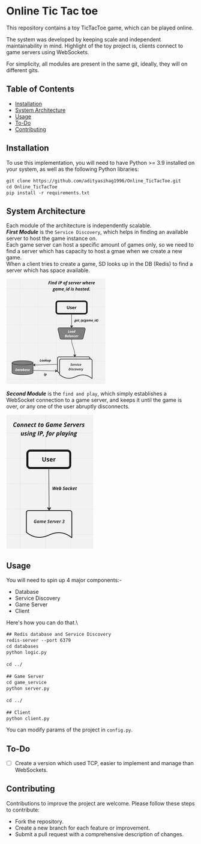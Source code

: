 # Online Tic Tac toe
This repository contains a toy TicTacToe game, which can be played online.

The system was developed by keeping scale and independent maintainability in mind.
Highlight of the toy project is, clients connect to game servers using WebSockets.

For simplicity, all modules are present in the same git, ideally, they will on different gits.

## Table of Contents

- [Installation](#Installation)
- [System Architecture](#SystemArchitecture)
- [Usage](#Usage)
- [To-Do](#to-do)
- [Contributing](#contributing)

## Installation
To use this implementation, you will need to have Python >= 3.9 installed on your system, as well as the following Python libraries:

```
git clone https://github.com/adityasihag1996/Online_TicTacToe.git
cd Online_TicTacToe
pip install -r requirements.txt
```

## System Architecture
Each module of the architecture is independently scalable.\
_**First Module**_ is the `Service Discovery`, which helps in finding an available server to host the game instance on.\
Each game server can host a specific amount of games only, so we need to find a server which has capacity to host a gmae when we create a new game.\
When a client tries to create a game, SD looks up in the DB (Redis) to find a server which has space available.

![Sample Image](/sysdes1.jpg "Sample Image Title")

_**Second Module**_ is the `find and play`, which simply establishes a WebSocket connection to a game server, and keeps it until the game is over, or any one of the user abruptly disconnects.

![Sample Image](/sysdes2.jpg "Sample Image Title")

## Usage
You will need to spin up 4 major components:-
- Database
- Service Discovery
- Game Server
- Client

Here's how you can do that.\

```
## Redis database and Service Discovery
redis-server --port 6379
cd databases
python logic.py

cd ../

## Game Server
cd game_service
python server.py

cd ../

## Client
python client.py
```

You can modify params of the project in `config.py`.

## To-Do

- [ ] Create a version which used TCP, easier to implement and manage than WebSockets.

## Contributing
Contributions to improve the project are welcome. Please follow these steps to contribute:

- Fork the repository.
- Create a new branch for each feature or improvement.
- Submit a pull request with a comprehensive description of changes.
